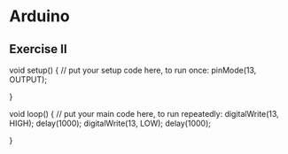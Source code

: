 # Arduino
## Exercise II
void setup() {
  // put your setup code here, to run once:
  pinMode(13, OUTPUT);

}

void loop() {
  // put your main code here, to run repeatedly:
  digitalWrite(13, HIGH);
  delay(1000);
  digitalWrite(13, LOW);
  delay(1000);

}

